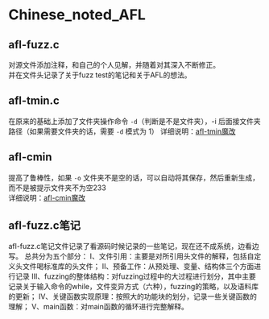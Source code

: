 # Chinese_noted_AFL
## afl-fuzz.c
对源文件添加注释，和自己的个人见解，并随着对其深入不断修正。  
并在文件头记录了关于fuzz test的笔记和关于AFL的想法。

## afl-tmin.c
在原来的基础上添加了文件夹操作命令 `-d`（判断是不是文件夹），-i 后面接文件夹路径（如果需要文件夹的话，需要 `-d` 模式为 1） 
详细说明：[afl-tmin魔改](https://www.cnblogs.com/wayne-tao/p/11964565.html)

## afl-cmin
提高了鲁棒性，如果 `-o` 文件夹不是空的话，可以自动将其保存，然后重新生成，而不是被提示文件夹不为空233  
详细说明：[afl-cmin魔改](https://www.cnblogs.com/wayne-tao/p/11971922.html)

## afl-fuzz.c笔记
afl-fuzz.c笔记文件记录了看源码时候记录的一些笔记，现在还不成系统，边看边写。
总共分为五个部分：
Ⅰ、文件引用：主要是对所引用头文件的解释，包括自定义头文件喝标准库的头文件；
Ⅱ、预备工作：从预处理、变量、结构体三个方面进行记录
Ⅲ、fuzzing的整体结构：对fuzzing过程中的大过程进行划分，其中主要记录关于输入命令的while，文件变异方式（六种），fuzzing的策略，以及语料库的更新；
Ⅳ、关键函数实现原理：按照大的功能块的划分，记录一些关键函数的理解；
Ⅴ、main函数：对main函数的循环进行完整解释。
